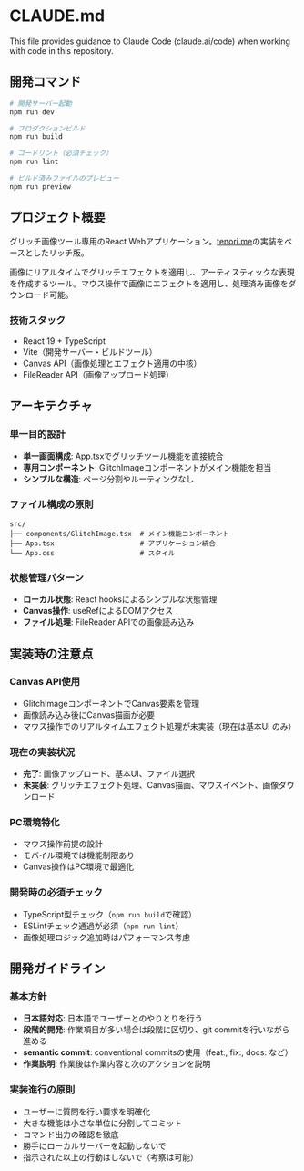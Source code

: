 # CLAUDE.md

This file provides guidance to Claude Code (claude.ai/code) when working with code in this repository.

## 開発コマンド

```bash
# 開発サーバー起動
npm run dev

# プロダクションビルド
npm run build

# コードリント（必須チェック）
npm run lint

# ビルド済みファイルのプレビュー
npm run preview
```

## プロジェクト概要

グリッチ画像ツール専用のReact Webアプリケーション。[tenori.me](https://github.com/ivgtr/tenori.me/blob/master/src/app/tools/glitch-image/page.tsx)の実装をベースとしたリッチ版。

画像にリアルタイムでグリッチエフェクトを適用し、アーティスティックな表現を作成するツール。マウス操作で画像にエフェクトを適用し、処理済み画像をダウンロード可能。

### 技術スタック
- React 19 + TypeScript
- Vite（開発サーバー・ビルドツール）
- Canvas API（画像処理とエフェクト適用の中核）
- FileReader API（画像アップロード処理）

## アーキテクチャ

### 単一目的設計
- **単一画面構成**: App.tsxでグリッチツール機能を直接統合
- **専用コンポーネント**: GlitchImageコンポーネントがメイン機能を担当
- **シンプルな構造**: ページ分割やルーティングなし

### ファイル構成の原則
```
src/
├── components/GlitchImage.tsx  # メイン機能コンポーネント
├── App.tsx                     # アプリケーション統合
└── App.css                     # スタイル
```

### 状態管理パターン
- **ローカル状態**: React hooksによるシンプルな状態管理
- **Canvas操作**: useRefによるDOMアクセス
- **ファイル処理**: FileReader APIでの画像読み込み

## 実装時の注意点

### Canvas API使用
- GlitchImageコンポーネントでCanvas要素を管理
- 画像読み込み後にCanvas描画が必要
- マウス操作でのリアルタイムエフェクト処理が未実装（現在は基本UI のみ）

### 現在の実装状況
- **完了**: 画像アップロード、基本UI、ファイル選択
- **未実装**: グリッチエフェクト処理、Canvas描画、マウスイベント、画像ダウンロード

### PC環境特化
- マウス操作前提の設計
- モバイル環境では機能制限あり
- Canvas操作はPC環境で最適化

### 開発時の必須チェック
- TypeScript型チェック（`npm run build`で確認）
- ESLintチェック通過が必須（`npm run lint`）
- 画像処理ロジック追加時はパフォーマンス考慮

## 開発ガイドライン

### 基本方針
- **日本語対応**: 日本語でユーザーとのやりとりを行う
- **段階的開発**: 作業項目が多い場合は段階に区切り、git commitを行いながら進める
- **semantic commit**: conventional commitsの使用（feat:, fix:, docs: など）
- **作業説明**: 作業後は作業内容と次のアクションを説明

### 実装進行の原則
- ユーザーに質問を行い要求を明確化
- 大きな機能は小さな単位に分割してコミット
- コマンド出力の確認を徹底
- 勝手にローカルサーバーを起動しないで
- 指示された以上の行動はしないで（考察は可能）